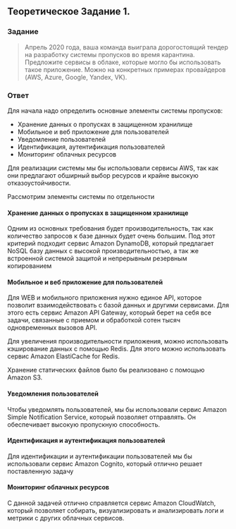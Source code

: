 ## Теоретическое Задание 1. 

### Задание

>Апрель 2020 года, ваша команда выиграла дорогостоящий тендер на разработку системы
пропусков во время карантина. Предложите сервисы в облаке, которые могло бы использовать такое приложение. 
> Можно на конкретных примерах провайдеров (AWS, Azure, Google, Yandex, VK).

### Ответ

Для начала надо определить основные элементы системы пропусков:

- Хранение данных о пропусках в защищенном хранилище
- Мобильное и веб приложение для пользователей
- Уведомление пользователей
- Идентификация, аутентификация пользователей
- Мониторинг облачных ресурсов

Для реализации системы мы бы использовали сервисы AWS, так 
как они предлагают обширный выбор ресурсов и 
крайне высокую отказоустойчивости. 

Рассмотрим элементы системы по отдельности

#### Хранение данных о пропусках в защищенном хранилище

Одним из основных требования будет производительность, так как 
количество запросов к базе данных будет очень большим. 
Под этот критерий подходит сервис Amazon DynamoDB, который
предлагает NoSQL базу данных с высокой производительностью, а так же 
встроенной системой защитой и непрерывным резервным копированием

#### Мобильное и веб приложение для пользователей

Для WEB и мобильного приложения нужно единое API, которое 
позволит взаимодействовать с базой данных и другими сервисами.
Для этого есть сервис Amazon API Gateway, который берет на себя все задачи, связанные с 
приемом и обработкой сотен тысяч одновременных вызовов API.

Для увеличения производительности приложения, можно использовать кэширование данных
с помощью Redis. Для этого можно использовать сервис Amazon ElastiCache for Redis. 

Хранение статических файлов было бы реализовано с помощью Amazon S3.

#### Уведомления пользователей

Чтобы уведомлять пользователей, мы бы использовали сервис
Amazon Simple Notification Service, который позволяет отправлять. Он 
обеспечивает высокую пропускную способность. 

#### Идентификация и аутентификация пользователей

Для идентификации и аутентификации пользователей мы бы использовали сервис Amazon Cognito,
который отлично решает поставленную задачу

#### Мониторинг облачных ресурсов

С данной задачей отлично справляется сервис Amazon CloudWatch, который позволяет
собирать, визуализировать и анализировать логи и метрики с других облачных сервисов.

